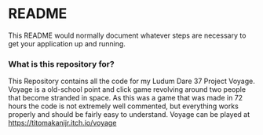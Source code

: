# README #

This README would normally document whatever steps are necessary to get your application up and running.

### What is this repository for? ###

This Repository contains all the code for my Ludum Dare 37 Project Voyage.
Voyage is a old-school point and click game revolving around two people that become stranded in space.
As this was a game that was made in 72 hours the code is not extremely well commented, but everything works properly and should be fairly easy to understand.
Voyage can be played at https://titomakanijr.itch.io/voyage